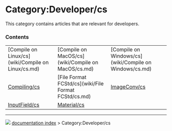 # Category:Developer/cs
This category contains articles that are relevant for developers.

### Contents

|     |     |     |
| --- | --- | --- |
| [Compile on Linux/cs](wiki/Compile on Linux/cs.md) | [Compile on MacOS/cs](wiki/Compile on MacOS/cs.md) | [Compile on Windows/cs](wiki/Compile on Windows/cs.md) |
| [Compiling/cs](wiki/Compiling/cs.md) | [File Format FCStd/cs](wiki/File Format FCStd/cs.md) | [ImageConv/cs](wiki/ImageConv/cs.md) |
| [InputField/cs](wiki/InputField/cs.md) | [Material/cs](wiki/Material/cs.md) |



---
![](images/Right_arrow.png) [documentation index](../README.md) > Category:Developer/cs

